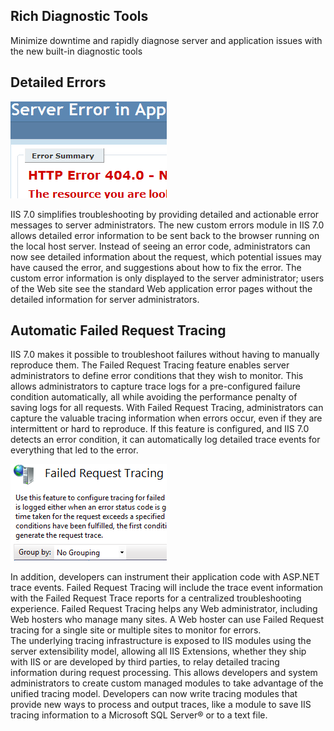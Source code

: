 Rich Diagnostic Tools
---------------------

Minimize downtime and rapidly diagnose server and application issues with the new built-in diagnostic tools

## Detailed Errors

![Rich Diagnostic Tools](rich-diagnostic-tools/_static/richdiagnostictools1-small.png)

IIS 7.0 simplifies troubleshooting by providing detailed and actionable error messages to server administrators. The new custom errors module in IIS 7.0 allows detailed error information to be sent back to the browser running on the local host server. Instead of seeing an error code, administrators can now see detailed information about the request, which potential issues may have caused the error, and suggestions about how to fix the error. The custom error information is only displayed to the server administrator; users of the Web site see the standard Web application error pages without the detailed information for server administrators.

## Automatic Failed Request Tracing

IIS 7.0 makes it possible to troubleshoot failures without having to manually reproduce them. The Failed Request Tracing feature enables server administrators to define error conditions that they wish to monitor. This allows administrators to capture trace logs for a pre-configured failure condition automatically, all while avoiding the performance penalty of saving logs for all requests. With Failed Request Tracing, administrators can capture the valuable tracing information when errors occur, even if they are intermittent or hard to reproduce. If this feature is configured, and IIS 7.0 detects an error condition, it can automatically log detailed trace events for everything that led to the error.

![Rich Diagnostic Tools](rich-diagnostic-tools/_static/richdiagnostictools2-small.png)

In addition, developers can instrument their application code with ASP.NET trace events. Failed Request Tracing will include the trace event information with the Failed Request Trace reports for a centralized troubleshooting experience. Failed Request Tracing helps any Web administrator, including Web hosters who manage many sites. A Web hoster can use Failed Request tracing for a single site or multiple sites to monitor for errors.  
The underlying tracing infrastructure is exposed to IIS modules using the server extensibility model, allowing all IIS Extensions, whether they ship with IIS or are developed by third parties, to relay detailed tracing information during request processing. This allows developers and system administrators to create custom managed modules to take advantage of the unified tracing model. Developers can now write tracing modules that provide new ways to process and output traces, like a module to save IIS tracing information to a Microsoft SQL Server® or to a text file.